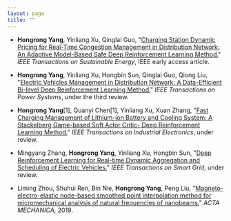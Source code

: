 ```yaml
---
layout: page
title: ""
---
```


- **Hongrong Yang**, Yinliang Xu, Qinglai Guo, "[Charging Station Dynamic Pricing for Real-Time Congestion Management in Distribution Network: An Adaptive Model-Based Safe Deep Reinforcement Learning Method.](https://ieeexplore.ieee.org/document/10298595)" *IEEE Transactions on Sustainable Energy*, IEEE early access article.

- **Hongrong Yang**, Yinliang Xu, Hongbin Sun, Qinglai Guo, Qiong Liu, "[Electric Vehicles Management in Distribution Network: A Data-Efficient Bi-level Deep Reinforcement Learning Method.](https://hongrongyang.github.io/TPWRS.pdf)" *IEEE Transactions on Power Systems*, under the third review.

- **Hongrong Yang**[1], Quanyi Chen[1], Yinliang Xu, Xuan Zhang, "[Fast Charging Management of Lithium-ion Battery and Cooling System: A Stackelberg Game-based Soft Actor Critic- Deep Reinforcement Learning Method.](https://hongrongyang.github.io/TIE.pdf)" *IEEE Transactions on Industrial Electronics*, under review.

- Mingyang Zhang, **Hongrong Yang**, Yinliang Xu, Hongbin Sun, "[Deep Reinforcement Learning for Real-time Dynamic Aggregation and Scheduling of Electric Vehicles.](https://hongrongyang.github.io/TSG.pdf)" *IEEE Transactions on Smart Grid*, under review.

- Liming Zhou, Shuhui Ren, Bin Nie, **Hongrong Yang**, Peng Liu, "[Magneto-electro-elastic node-based smoothed point interpolation method for micromechanical analysis of natural frequencies of nanobeams.](https://link.springer.com/article/10.1007/s00707-019-02489-6)" *ACTA MECHANICA*, 2019.
